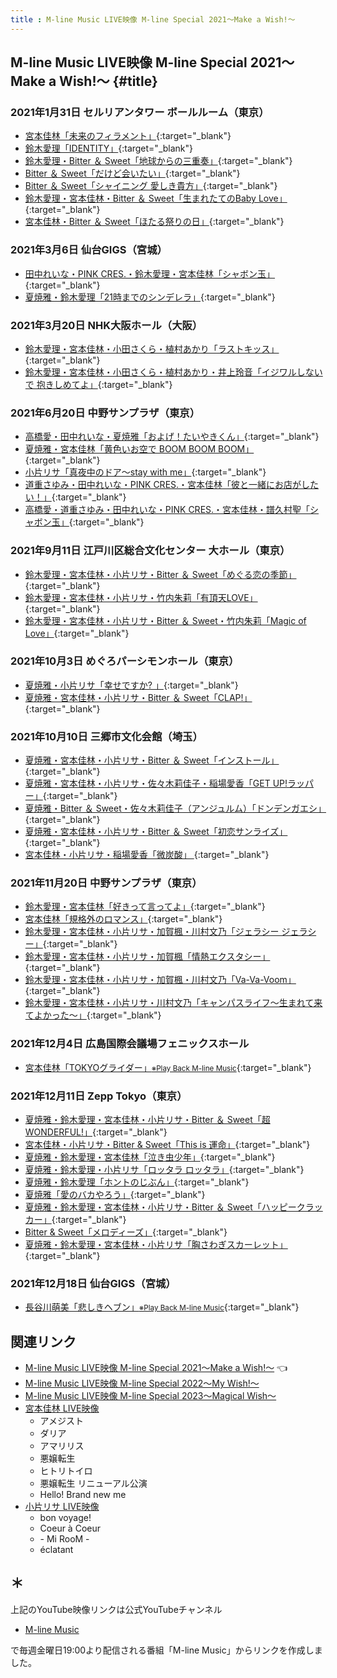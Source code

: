 ```yaml
---
title : M-line Music LIVE映像 M-line Special 2021～Make a Wish!～
---
```


## M-line Music LIVE映像 M-line Special 2021～Make a Wish!～ {#title}

### 2021年1月31日 セルリアンタワー ボールルーム（東京）
* [<i class="fa-lg fa-brands fa-youtube"></i> 宮本佳林「未来のフィラメント」](https://www.youtube.com/watch?v=SMRhls7JXMY&t=36m36s){:target="_blank"}
* [<i class="fa-lg fa-brands fa-youtube"></i> 鈴木愛理「IDENTITY」](https://www.youtube.com/watch?v=HlhMwBvNRnM&t=35m41s){:target="_blank"}
* [<i class="fa-lg fa-brands fa-youtube"></i> 鈴木愛理・Bitter ＆ Sweet「地球からの三重奏」](https://www.youtube.com/watch?v=pfqSQC37zIc&t=2m40s){:target="_blank"}
* [<i class="fa-lg fa-brands fa-youtube"></i> Bitter ＆ Sweet「だけど会いたい」](https://www.youtube.com/watch?v=yeYnojDsgA4&t=18m48s){:target="_blank"}
* [<i class="fa-lg fa-brands fa-youtube"></i> Bitter ＆ Sweet「シャイニング 愛しき貴方」](https://www.youtube.com/watch?v=k0UKxgbaDo8&t=3m39s){:target="_blank"}
* [<i class="fa-lg fa-brands fa-youtube"></i> 鈴木愛理・宮本佳林・Bitter ＆ Sweet「生まれたてのBaby Love」](https://www.youtube.com/watch?v=CBB6zE5dgdc&t=19m39s){:target="_blank"}
* [<i class="fa-lg fa-brands fa-youtube"></i> 宮本佳林・Bitter ＆ Sweet「ほたる祭りの日」](https://www.youtube.com/watch?v=I4paTYWhcPQ&t=2m17s){:target="_blank"}

### 2021年3月6日 仙台GIGS（宮城）

* [<i class="fa-lg fa-brands fa-youtube"></i> 田中れいな・PINK CRES.・鈴木愛理・宮本佳林「シャボン玉」](https://www.youtube.com/watch?v=pfqSQC37zIc&t=22m27s){:target="_blank"}
* [<i class="fa-lg fa-brands fa-youtube"></i> 夏焼雅・鈴木愛理「21時までのシンデレラ」](https://www.youtube.com/watch?v=yeYnojDsgA4&t=2m32s){:target="_blank"}

### 2021年3月20日 NHK大阪ホール（大阪）
* [<i class="fa-lg fa-brands fa-youtube"></i> 鈴木愛理・宮本佳林・小田さくら・植村あかり「ラストキッス」](https://www.youtube.com/watch?v=5dJvQZM0h5Q&t=24m19s){:target="_blank"}
* [<i class="fa-lg fa-brands fa-youtube"></i> 鈴木愛理・宮本佳林・小田さくら・植村あかり・井上玲音「イジワルしないで 抱きしめてよ」](https://www.youtube.com/watch?v=I4paTYWhcPQ&t=22m44s){:target="_blank"}

### 2021年6月20日 中野サンプラザ（東京）
* [<i class="fa-lg fa-brands fa-youtube"></i> 高橋愛・田中れいな・夏焼雅「およげ！たいやきくん」](https://www.youtube.com/watch?v=v0ei3Dge4-8&t=3m9s){:target="_blank"}
* [<i class="fa-lg fa-brands fa-youtube"></i> 夏焼雅・宮本佳林「黄色いお空で BOOM BOOM BOOM」](https://www.youtube.com/watch?v=k0UKxgbaDo8&t=16m23s){:target="_blank"}
* [<i class="fa-lg fa-brands fa-youtube"></i> 小片リサ「真夜中のドア～stay with me」](https://www.youtube.com/watch?v=CBB6zE5dgdc&t=2m39s){:target="_blank"}
* [<i class="fa-lg fa-brands fa-youtube"></i> 道重さゆみ・田中れいな・PINK CRES.・宮本佳林「彼と一緒にお店がしたい！」](https://www.youtube.com/watch?v=UKQ5ZGP9Fik&t=9m35s){:target="_blank"}
* [<i class="fa-lg fa-brands fa-youtube"></i> 高橋愛・道重さゆみ・田中れいな・PINK CRES.・宮本佳林・譜久村聖「シャボン玉」](https://www.youtube.com/watch?v=UKQ5ZGP9Fik&t=21m55s){:target="_blank"}

### 2021年9月11日 江戸川区総合文化センター 大ホール（東京）
* [<i class="fa-lg fa-brands fa-youtube"></i> 鈴木愛理・宮本佳林・小片リサ・Bitter ＆ Sweet「めぐる恋の季節」](https://www.youtube.com/watch?v=bZdO8ppE-IA&t=26m52s){:target="_blank"}
* [<i class="fa-lg fa-brands fa-youtube"></i> 鈴木愛理・宮本佳林・小片リサ・竹内朱莉「有頂天LOVE」](https://www.youtube.com/watch?v=Iv7J1M4UWGc&t=24m13s){:target="_blank"}
* [<i class="fa-lg fa-brands fa-youtube"></i> 鈴木愛理・宮本佳林・小片リサ・Bitter ＆ Sweet・竹内朱莉「Magic of Love」](https://www.youtube.com/watch?v=avkKCtJYh3s&t=2m24s){:target="_blank"}

### 2021年10月3日 めぐろパーシモンホール（東京）
* [<i class="fa-lg fa-brands fa-youtube"></i> 夏焼雅・小片リサ「幸せですか? 」](https://www.youtube.com/watch?v=PDj4BOE5PA8&t=3m26s){:target="_blank"}
* [<i class="fa-lg fa-brands fa-youtube"></i> 夏焼雅・宮本佳林・小片リサ・Bitter ＆ Sweet「CLAP!」](https://www.youtube.com/watch?v=zjsfDQb2By4&t=21m42s){:target="_blank"}

### 2021年10月10日 三郷市文化会館（埼玉）
* [<i class="fa-lg fa-brands fa-youtube"></i> 夏焼雅・宮本佳林・小片リサ・Bitter ＆ Sweet「インストール」](https://www.youtube.com/watch?v=zjsfDQb2By4&t=9m1s){:target="_blank"}
* [<i class="fa-lg fa-brands fa-youtube"></i> 夏焼雅・宮本佳林・小片リサ・佐々木莉佳子・稲場愛香「GET UP!ラッパー」](https://www.youtube.com/watch?v=l_SkogtdkcM&t=3m31s){:target="_blank"}
* [<i class="fa-lg fa-brands fa-youtube"></i> 夏焼雅・Bitter ＆ Sweet・佐々木莉佳子（アンジュルム）「ドンデンガエシ」](https://www.youtube.com/watch?v=bKllPY4AAYE&t=22m49s){:target="_blank"}
* [<i class="fa-lg fa-brands fa-youtube"></i> 夏焼雅・宮本佳林・小片リサ・Bitter ＆ Sweet「初恋サンライズ」](https://www.youtube.com/watch?v=qvT8HCgbNiE&t=2m55s){:target="_blank"}
* [<i class="fa-lg fa-brands fa-youtube"></i> 宮本佳林・小片リサ・稲場愛香「微炭酸」 ](https://www.youtube.com/watch?v=JC0XfyZWnsk&t=25m12s){:target="_blank"}

### 2021年11月20日 中野サンプラザ（東京）
* [<i class="fa-lg fa-brands fa-youtube"></i> 鈴木愛理・宮本佳林「好きって言ってよ」](https://www.youtube.com/watch?v=JC0XfyZWnsk&t=2m45s){:target="_blank"}
* [<i class="fa-lg fa-brands fa-youtube"></i> 宮本佳林「規格外のロマンス」](https://www.youtube.com/watch?v=uUHfOe1RHuU&t=9m10s){:target="_blank"}
* [<i class="fa-lg fa-brands fa-youtube"></i> 鈴木愛理・宮本佳林・小片リサ・加賀楓・川村文乃「ジェラシー ジェラシー」](https://www.youtube.com/watch?v=uUHfOe1RHuU&t=21m16s){:target="_blank"}
* [<i class="fa-lg fa-brands fa-youtube"></i> 鈴木愛理・宮本佳林・小片リサ・加賀楓「情熱エクスタシー」](https://www.youtube.com/watch?v=k16JVr2q8RM&t=10m40s){:target="_blank"}
* [<i class="fa-lg fa-brands fa-youtube"></i> 鈴木愛理・宮本佳林・小片リサ・加賀楓・川村文乃「Va-Va-Voom」 ](https://www.youtube.com/watch?v=KcTqi-UCkXs&t=25m14s){:target="_blank"}
* [<i class="fa-lg fa-brands fa-youtube"></i> 鈴木愛理・宮本佳林・小片リサ・川村文乃「キャンパスライフ～生まれて来てよかった～」](https://www.youtube.com/watch?v=eKVQvIM6W4E&t=16m25s){:target="_blank"}

### 2021年12月4日 広島国際会議場フェニックスホール
* [<i class="fa-lg fa-brands fa-youtube"></i> 宮本佳林「TOKYOグライダー」<small>※Play Back M-line Music</small>](https://www.youtube.com/watch?v=KcTqi-UCkXs&t=24m3s){:target="_blank"}

### 2021年12月11日 Zepp Tokyo（東京）
* [<i class="fa-lg fa-brands fa-youtube"></i> 夏焼雅・鈴木愛理・宮本佳林・小片リサ・Bitter ＆ Sweet「超WONDERFUL!」](https://www.youtube.com/watch?v=TGM_3FKpkjk&t=29m5s){:target="_blank"}
* [<i class="fa-lg fa-brands fa-youtube"></i> 宮本佳林・小片リサ・Bitter & Sweet「This is 運命」](https://www.youtube.com/watch?v=KcTqi-UCkXs&t=2m11s){:target="_blank"}
* [<i class="fa-lg fa-brands fa-youtube"></i> 夏焼雅・鈴木愛理・宮本佳林「泣き虫少年」](https://www.youtube.com/watch?v=dCBeCwWNFeo&t=0m40s){:target="_blank"}
* [<i class="fa-lg fa-brands fa-youtube"></i> 夏焼雅・鈴木愛理・小片リサ「ロッタラ ロッタラ」](https://www.youtube.com/watch?v=mGA_w3pajw8&t=2m24s){:target="_blank"}
* [<i class="fa-lg fa-brands fa-youtube"></i> 夏焼雅・鈴木愛理「ホントのじぶん」](https://www.youtube.com/watch?v=UiyIyCzFlq8&t=1m27s){:target="_blank"}
* [<i class="fa-lg fa-brands fa-youtube"></i> 夏焼雅「愛のバカやろう」](https://www.youtube.com/watch?v=tvglrBFOXT4&t=3m32s){:target="_blank"}
* [<i class="fa-lg fa-brands fa-youtube"></i> 夏焼雅・鈴木愛理・宮本佳林・小片リサ・Bitter ＆ Sweet「ハッピークラッカー」](https://www.youtube.com/watch?v=tvglrBFOXT4&t=26m45s){:target="_blank"}
* [<i class="fa-lg fa-brands fa-youtube"></i> Bitter & Sweet「メロディーズ」](https://www.youtube.com/watch?v=oQMhhQB2SRM&t=9m10s){:target="_blank"}
* [<i class="fa-lg fa-brands fa-youtube"></i> 夏焼雅・鈴木愛理・宮本佳林・小片リサ「胸さわぎスカーレット」](https://www.youtube.com/watch?v=JQdgkF_tFuY&t=20m53s){:target="_blank"}

### 2021年12月18日 仙台GIGS（宮城）
* [<i class="fa-lg fa-brands fa-youtube"></i> 長谷川萌美「悲しきヘブン」<small>※Play Back M-line Music</small>](https://www.youtube.com/watch?v=dCBeCwWNFeo&t=12m49s){:target="_blank"}

## 関連リンク
* [M-line Music LIVE映像 M-line Special 2021～Make a Wish!～](#title) 👈
* [M-line Music LIVE映像 M-line Special 2022～My Wish!～](./MSMW2022.md)
* [M-line Music LIVE映像 M-line Special 2023～Magical Wish～](./MSMW2023.md)
* [宮本佳林 LIVE映像](./karin.md)
  * アメジスト
  * ダリア
  * アマリリス
  * 悪嬢転生
  * ヒトリトイロ
  * 悪嬢転生 リニューアル公演
  * Hello! Brand new me
* [小片リサ LIVE映像](./risa.md)
  * bon voyage!
  * Coeur à Coeur
  * \- Mi RooM \-
  * éclatant

## ＊

上記のYouTube映像リンクは公式YouTubeチャンネル

* [<i class="fa-lg fa-brands fa-youtube"></i> M-line Music](https://www.youtube.com/@mlinemusic)  

で毎週金曜日19:00より配信される番組「M-line Music」からリンクを作成しました。